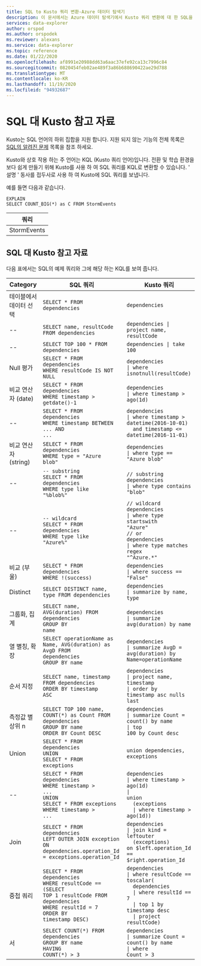 ```yaml
---
title: SQL to Kusto 쿼리 변환-Azure 데이터 탐색기
description: 이 문서에서는 Azure 데이터 탐색기에서 Kusto 쿼리 변환에 대 한 SQL을 설명 합니다.
services: data-explorer
author: orspod
ms.author: orspodek
ms.reviewer: alexans
ms.service: data-explorer
ms.topic: reference
ms.date: 01/22/2020
ms.openlocfilehash: af8991e20988dd63a6aac37efe92ca13c7996c84
ms.sourcegitcommit: 0820454feb02ae489f3a86b688690422ae29d788
ms.translationtype: MT
ms.contentlocale: ko-KR
ms.lasthandoff: 11/19/2020
ms.locfileid: "94932687"
---
```

# <a name="sql-to-kusto-cheat-sheet"></a>SQL 대 Kusto 참고 자료

Kusto는 SQL 언어의 하위 집합을 지원 합니다. 지원 되지 않는 기능의 전체 목록은 [SQL의 알려진 문제](../api/tds/sqlknownissues.md) 목록을 참조 하세요.

Kusto와 상호 작용 하는 주 언어는 KQL (Kusto 쿼리 언어)입니다. 전환 및 학습 환경을 보다 쉽게 만들기 위해 Kusto를 사용 하 여 SQL 쿼리를 KQL로 변환할 수 있습니다. ' 설명 ' 동사를 접두사로 사용 하 여 Kusto에 SQL 쿼리를 보냅니다.

예를 들면 다음과 같습니다.

<!-- csl: https://help.kusto.windows.net:443/Samples -->
```kusto
EXPLAIN 
SELECT COUNT_BIG(*) as C FROM StormEvents 
```

|쿼리|
|---|
|StormEvents<br>| C = count () 요약<br>| 프로젝트 C|

## <a name="sql-to-kusto-cheat-sheet"></a>SQL 대 Kusto 참고 자료

다음 표에서는 SQL의 예제 쿼리와 그에 해당 하는 KQL를 보여 줍니다.

|Category |SQL 쿼리 |Kusto 쿼리
|---|---|---
테이블에서 데이터 선택 |<code>SELECT * FROM dependencies</code> | <code>dependencies</code>
--|<code>SELECT name, resultCode FROM dependencies</code> |<code>dependencies &#124; project name, resultCode</code>
--|<code>SELECT TOP 100 * FROM dependencies</code> | <code>dependencies &#124; take 100</code>
Null 평가 |<code>SELECT * FROM dependencies<br>WHERE resultCode IS NOT NULL</code> | <code>dependencies<br>&#124; where isnotnull(resultCode)</code>
비교 연산자 (date) |<code>SELECT * FROM dependencies<br>WHERE timestamp > getdate()-1</code>| <code>dependencies<br>&#124; where timestamp > ago(1d)</code>
--|<code>SELECT * FROM dependencies<br>WHERE timestamp BETWEEN ... AND ...</code> |<code>dependencies<br>&#124; where timestamp > datetime(2016-10-01)<br>&nbsp;&nbsp;and timestamp <= datetime(2016-11-01)</code>
비교 연산자 (string)|<code>SELECT * FROM dependencies<br>WHERE type = "Azure blob"</code> |<code>dependencies<br>&#124; where type == "Azure blob"</code>
--|<code>-- substring<br>SELECT * FROM dependencies<br>WHERE type like "%blob%"</code> |<code>// substring<br>dependencies<br>&#124; where type contains "blob"</code>
--|<code>-- wildcard<br>SELECT * FROM dependencies<br>WHERE type like "Azure%"</code> |<code>// wildcard<br>dependencies<br>&#124; where type startswith "Azure"<br>// or<br>dependencies<br>&#124; where type matches regex "^Azure.*"</code>
비교 (부울) |<code>SELECT * FROM dependencies<br>WHERE !(success)</code> |<code>dependencies<br>&#124; where success == "False"</code>
Distinct |<code>SELECT DISTINCT name, type  FROM dependencies</code> |<code>dependencies<br>&#124; summarize by name, type</code>
그룹화, 집계 |<code>SELECT name, AVG(duration) FROM dependencies<br>GROUP BY name</code> |<code>dependencies<br>&#124; summarize avg(duration) by name</code>
열 별칭, 확장 |<code>SELECT operationName as Name, AVG(duration) as AvgD FROM dependencies<br>GROUP BY name</code> |<code>dependencies<br>&#124; summarize AvgD = avg(duration) by Name=operationName</code>
순서 지정 |<code>SELECT name, timestamp FROM dependencies<br>ORDER BY timestamp ASC</code> |<code>dependencies<br>&#124; project name, timestamp<br>&#124; order by timestamp asc nulls last</code>
측정값 별 상위 n |<code>SELECT TOP 100 name, COUNT(*) as Count FROM dependencies<br>GROUP BY name<br>ORDER BY Count DESC</code> |<code>dependencies<br>&#124; summarize Count = count() by name<br>&#124; top 100 by Count desc</code>
Union |<code>SELECT * FROM dependencies<br>UNION<br>SELECT * FROM exceptions</code> |<code>union dependencies, exceptions</code>
--|<code>SELECT * FROM dependencies<br>WHERE timestamp > ...<br>UNION<br>SELECT * FROM exceptions<br>WHERE timestamp > ...</code> |<code>dependencies<br>&#124; where timestamp > ago(1d)<br>&#124; union<br>&nbsp;&nbsp;(exceptions<br>&nbsp;&nbsp;&#124; where timestamp > ago(1d))</code>
Join |<code>SELECT * FROM dependencies <br>LEFT OUTER JOIN exception<br>ON dependencies.operation_Id = exceptions.operation_Id</code> |<code>dependencies<br>&#124; join kind = leftouter<br>&nbsp;&nbsp;(exceptions)<br>on $left.operation_Id == $right.operation_Id</code>
중첩 쿼리 |<code>SELECT * FROM dependencies<br>WHERE resultCode == <br>(SELECT TOP 1 resultCode FROM dependencies<br>WHERE resultId = 7<br>ORDER BY timestamp DESC)</code> |<code>dependencies<br>&#124; where resultCode == toscalar(<br>&nbsp;&nbsp;dependencies<br>&nbsp;&nbsp;&#124; where resultId == 7<br>&nbsp;&nbsp;&#124; top 1 by timestamp desc<br>&nbsp;&nbsp;&#124; project resultCode)</code>
서 |<code>SELECT COUNT(\*) FROM dependencies<br>GROUP BY name<br>HAVING COUNT(\*) > 3</code> |<code>dependencies<br>&#124; summarize Count = count() by name<br>&#124; where Count > 3</code>|
